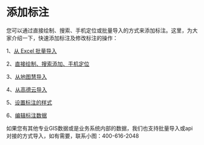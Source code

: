 # 添加标注
您可以通过直接绘制、搜索、手机定位或批量导入的方式来添加标注。这里，为大家介绍一下，快速添加标注及修改标注的操作：


1、[从 Excel 批量导入](http://help.dituwuyou.com/excel-import.html)

2、[直接绘制、搜索添加、手机定位](http://help.dituwuyou.com/single-addmd.html)

3、[从地图慧导入](http://help.dituwuyou.com/import-dituhui.html)

4、[从高德云导入](http://help.dituwuyou.com/import-amap.html)

5、[设置标注的样式](http://help.dituwuyou.com/batch-modify-maker.html)

6、[编辑标注数据](http://help.dituwuyou.com/mark-data.html)

如果您有其他专业GIS数据或是业务系统内部的数据，我们也支持批量导入或api对接的方式导入，如有需要，联系小图：400-616-2048
